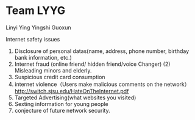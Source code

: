 Team LYYG
=========
Linyi
Ying
Yingshi
Guoxun

Internet safety issues
1. Disclosure of personal datas(name, address, phone number, birthday bank information, etc.)
2. Internet fraud (online  friend/ hidden friend/voice Changer)
(2) Misleading minors and elderly.
3. Suspicious credit card consumption
4. internet violence（Users make malicious comments on the network） http://switch.sjsu.edu/HateOnTheInternet.pdf
5. Targeted Advertising(what websites you visited)
6. Sexting information for young people
7. conjecture of future network security.
